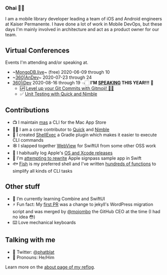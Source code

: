 ### Ohai 👋🏻

I am a mobile library developer leading a team of iOS and Android engineers at Kaiser Permanente.
I have done a lot of work in Mobile DevOps, but these days I'm mainly involved in architecture and act as a product owner for our team.

## Virtual Conferences

Events I'm attending and/or speaking at.

- ~[MongoDB.live](https://www.mongodb.com/world/)~ (free) 2020-06-09 through 10
- ~[360|AnDev](https://360andev.com)~ 2020-07-23 through 24
- [360|iDev](https://360idev.com) 2020-08-16 through 19 👈🏻 **I'M [SPEAKING](https://360idev.com/speakers/ben-chatelain/) THIS YEAR!!!** 🎉
  - 🆙 [Level up your Git Commits with Gitmoji! 👍🏻](https://360idev.com/sessions/level-up-your-git-commits-with-gitmoji-👍🏻/)
  - ✅ [Unit Testing with Quick and Nimble](https://360idev.com/sessions/unit-testing-with-quick-and-nimble/)

## Contributions

- 📺 I maintain [mas](https://github.com/mas-cli/mas) a CLI for the Mac App Store
- 🙌🏻 I am a core contributor to [Quick](https://github.com/Quick/Quick) and [Nimble](https://github.com/Quick/Nimble)
- 🐚 I created [ShellExec](https://github.com/phatblat/ShellExec) a Gradle plugin which makes it easier to execute CLI commands
- 🕸 I slapped together [WebView](https://github.com/phatblat/WebView) for SwiftUI from some other OSS work
- 🚀 I habitually log Apple's [OS and Xcode releases](https://github.com/phatblat/ApplePlatformVersions)
- 🤔 I'm [attempting to rewrite](https://github.com/phatblat/Wallet) Apple signpass sample app in Swift
- 🐟 [Fish](https://fishshell.com) is my preferred shell and I've written [hundreds of functions](https://github.com/phatblat/dotfiles/tree/master/.config/fish/functions) to simplify all kinds of CLI tasks

## Other stuff

- 🌱 I’m currently learning Combine and SwiftUI
- ⚡ Fun fact: My [first PR](https://firstpr.me/#phatblat) was a change to jekyll's WordPress migration script and was merged by [@mojombo](https://github.com/mojombo) the GitHub CEO at the time (I had no idea 😳)
- ⌨️ Love mechanical keyboards

## Talking with me

- 🐧 Twitter: [@phatblat](https://twitter.com/phatblat)
- 💬 Pronouns: He/Him

Learn more on the [about page of my reflog](https://phatbl.at/about/).
